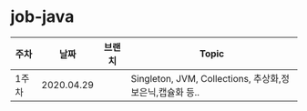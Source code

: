 # job-java

|주차|날짜|브랜치|Topic|
|--|--|--|--|
|1주차|2020.04.29||Singleton, JVM, Collections, 추상화,정보은닉,캡슐화 등..|
